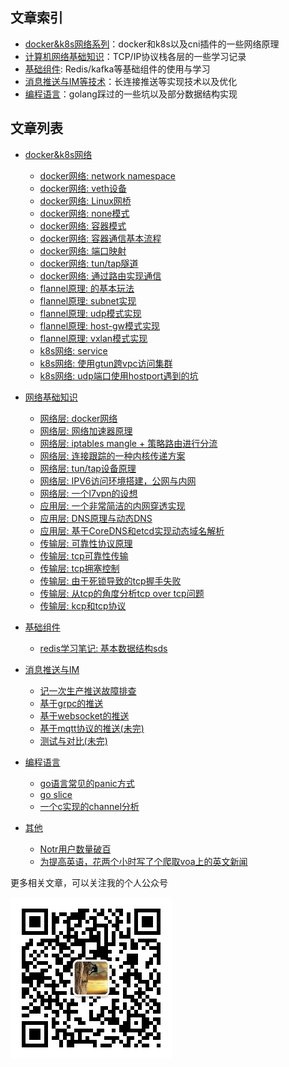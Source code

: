 ## 文章索引

- [docker&k8s网络系列](#docker&k8s网络)：docker和k8s以及cni插件的一些网络原理
- [计算机网络基础知识](#网络基础知识)：TCP/IP协议栈各层的一些学习记录
- [基础组件](#基础组件): Redis/kafka等基础组件的使用与学习
- [消息推送与IM等技术](#消息推送与IM)：长连接推送等实现技术以及优化
- [编程语言](#编程语言)：golang踩过的一些坑以及部分数据结构实现


## 文章列表
- [docker&k8s网络](系列文章/docker/content.md)
   - [docker网络: network namespace](系列文章/docker/docker网络之namespace.md)      
   - [docker网络: veth设备](系列文章/docker/docker网络之veth设备.md)
   - [docker网络: Linux网桥](系列文章/docker/docker网络之网桥.md)
   - [docker网络: none模式](系列文章/docker/docker网络之none模式.md)
   - [docker网络: 容器模式](系列文章/docker/docker网络之容器模式.md)
   - [docker网络: 容器通信基本流程](系列文章/docker/docker网络之容器通信基本流程.md)
   - [docker网络: 端口映射](系列文章/docker/docker网络之端口映射.md)
   - [docker网络: tun/tap隧道](系列文章/docker/docker网络之tun-tap隧道.md)
   - [docker网络: 通过路由实现通信](系列文章/docker/docker网络之通过路由通信.md)
   - [flannel原理: 的基本玩法](系列文章/docker/flannel的基本思路.md)
   - [flannel原理: subnet实现](系列文章/docker/flannel原理之subnet.md)
   - [flannel原理: udp模式实现](系列文章/docker/flannel原理之udp模式.md)
   - [flannel原理: host-gw模式实现](系列文章/docker/flannel原理之host-gw模式.md)
   - [flannel原理: vxlan模式实现](系列文章/docker/flannel原理之vxlan模式.md)
   - [k8s网络: service](系列文章/docker/k8s_service网络.md)
   - [k8s网络: 使用gtun跨vpc访问集群](系列文章/docker/k8s网络_使用gtun跨vpc访问k8s集群.md)
   - [k8s网络: udp端口使用hostport遇到的坑](系列文章/docker/k8s网络_udp端口使用hostport遇到的坑.md)

- [网络基础知识](./books/network)
   - [网络层: docker网络](books/network/docker.md)
   - [网络层: 网络加速器原理](https://github.com/ICKelin/article/issues/1)
   - [网络层: iptables mangle + 策略路由进行分流](https://github.com/ICKelin/article/issues/2)
   - [网络层: 连接跟踪的一种内核传递方案](https://github.com/ICKelin/article/issues/5)
   - [网络层: tun/tap设备原理](https://github.com/ICKelin/article/issues/9)
   - [网络层: IPV6访问环境搭建，公网与内网](https://github.com/ICKelin/article/issues/8)
   - [网络层: 一个l7vpn的设想](https://github.com/ICKelin/article/issues/18)
   - [应用层: 一个非常简洁的内网穿透实现](https://github.com/ICKelin/article/issues/10)
   - [应用层: DNS原理与动态DNS](https://github.com/ICKelin/article/issues/11)
   - [应用层: 基于CoreDNS和etcd实现动态域名解析](https://github.com/ICKelin/article/issues/20)
   - [传输层: 可靠性协议原理](books/network/rdt.md)
   - [传输层: tcp可靠性传输](books/network/tcp_rdt.md)
   - [传输层: tcp拥塞控制](books/network/tcp_congssion.md)
   - [传输层: 由于死锁导致的tcp握手失败](books/network/tcp_handshake.md)
   - [传输层: 从tcp的角度分析tcp over tcp问题](books/network/tcp_tcp.md)
   - [传输层: kcp和tcp协议](books/network/kcp.md)

- [基础组件](系列文章/contents)
   - [redis学习笔记: 基本数据结构sds](系列文章/influstrature/redis学习笔记-基本数据结构sds.md)

- [消息推送与IM](./books/push)
   - [记一次生产推送故障排查](books/push/markdown/prdfatal.md)
   - [基于grpc的推送](books/push/markdown/grpc.md)
   - [基于websocket的推送](books/push/markdown/websocket.md)
   - [基于mqtt协议的推送(未完)](books/push/markdown/mqtt.md)
   - [测试与对比(未完)](books/push/markdown/bench.md)

- [编程语言]()
   - [go语言常见的panic方式](golang/panic.md)
   - [go slice](golang/slice.md)
   - [一个c实现的channel分析](https://github.com/ICKelin/article/issues/17)

- [其他]()
   - [Notr用户数量破百](https://github.com/ICKelin/article/issues/19)
   - [为提高英语，花两个小时写了个爬取voa上的英文新闻](https://github.com/ICKelin/article/issues/12)

更多相关文章，可以关注我的个人公众号

![qrcode.jpg](qrcode.jpg)
